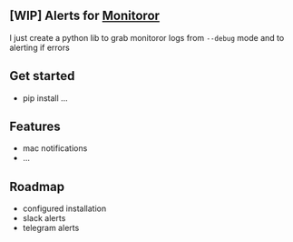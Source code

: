 ## [WIP] Alerts for [Monitoror](https://github.com/monitoror/monitoror)

I just create a python lib to grab monitoror logs from `--debug` mode and to alerting if errors

## Get started
* pip install ...

## Features
* mac notifications
* ...

## Roadmap
* configured installation
* slack alerts
* telegram alerts
